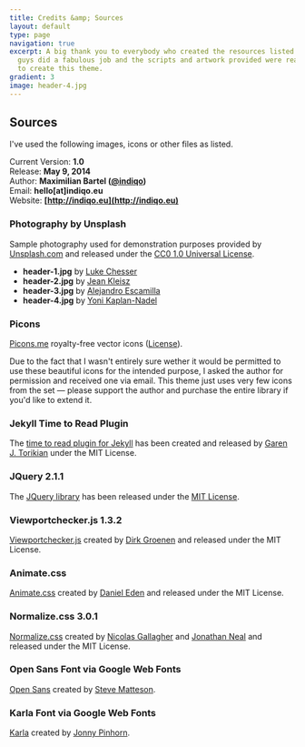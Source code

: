 ```yaml
---
title: Credits &amp; Sources
layout: default
type: page
navigation: true
excerpt: A big thank you to everybody who created the resources listed below — you
  guys did a fabulous job and the scripts and artwork provided were really useful
  to create this theme.
gradient: 3
image: header-4.jpg
---
```


## Sources
I've used the following images, icons or other files as listed.

Current Version: **1.0**  
Release: **May 9, 2014**  
Author: **Maximilian Bartel ([@indiqo](http://twitter.com/indiqo))**  
Email: **hello[at]indiqo.eu**  
Website: **[http://indiqo.eu](http://indiqo.eu)**

### Photography by Unsplash
Sample photography used for demonstration purposes provided by [Unsplash.com](http://unsplash.com) and released under the [CC0 1.0 Universal License](http://creativecommons.org/publicdomain/zero/1.0/).

- **header-1.jpg** by [Luke Chesser](http://imluke.me)
- **header-2.jpg** by [Jean Kleisz](http://freezesixty.com)
- **header-3.jpg** by [Alejandro Escamilla](http://alejandroescamilla.com)
- **header-4.jpg** by [Yoni Kaplan-Nadel](http://yonikaplannadel.com)

### Picons
[Picons.me](http://picons.me) royalty-free vector icons ([License](http://picons.me/license.php)).

Due to the fact that I wasn't entirely sure wether it would be permitted to use these beautiful icons for the intended purpose, I asked the author for permission and received one via email. This theme just uses very few icons from the set — please support the author and purchase the entire library if you'd like to extend it.

### Jekyll Time to Read Plugin
The [time to read plugin for Jekyll](https://github.com/gjtorikian/jekyll-time-to-read) has been created and released by [Garen J. Torikian](https://github.com/gjtorikian) under the MIT License.

### JQuery 2.1.1
The [JQuery library](https://jquery.org) has been released under the [MIT License](jquery.org/license).

### Viewportchecker.js 1.3.2
[Viewportchecker.js](https://github.com/dirkgroenen/jQuery-viewport-checker) created by [Dirk Groenen](https://github.com/dirkgroenen) and released under the MIT License.

### Animate.css
[Animate.css](http://daneden.github.io/animate.css/) created by [Daniel Eden](http://daneden.me/animate) and released under the MIT License.

### Normalize.css 3.0.1
[Normalize.css](http://necolas.github.io/normalize.css/) created by [Nicolas Gallagher](http://nicolasgallagher.com) and [Jonathan Neal](http://music.thewikies.com/jonneal/) and released under the MIT License.

### Open Sans Font via Google Web Fonts
[Open Sans](https://www.google.com/fonts/specimen/Open+Sans) created by [Steve Matteson](https://profiles.google.com/107777320916704234605/about).

### Karla Font via Google Web Fonts
[Karla](https://www.google.com/fonts/specimen/Karla) created by [Jonny Pinhorn](https://plus.google.com/111903867315494499168/about).

